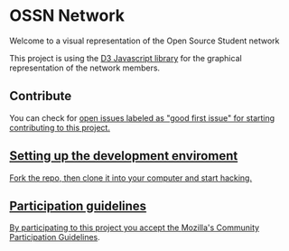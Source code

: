 # OSSN Network


Welcome to a visual representation of the Open Source Student network

This project is using the <a href="https://github.com/d3/d3/wiki">D3 Javascript library</a> for the graphical representation of the network members.
## Contribute
You can check for <a href="https://github.com/ossn/network/issues">open issues labeled as "good first issue" for starting contributing to this project.
  
## Setting up the development enviroment

Fork the repo, then clone it into your computer and start hacking. 

## Participation guidelines
By participating to this project you accept the <a href="https://www.mozilla.org/en-US/about/governance/policies/participation/">Mozilla's Community Participation Guidelines</a>.
